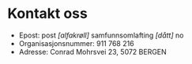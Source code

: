 # Kontakt oss

* Epost: post *\[alfakrøll\]* samfunnsomlafting *\[dått\]* no
* Organisasjonsnummer: 911 768 216
* Adresse: Conrad Mohrsvei 23, 5072 BERGEN
